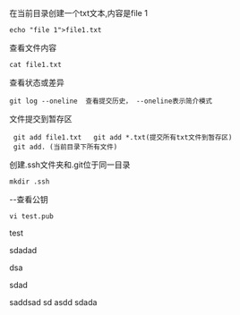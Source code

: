 

在当前目录创建一个txt文本,内容是file 1

```
echo "file 1">file1.txt
```

查看文件内容

```
cat file1.txt
```

查看状态或差异

```
git log --oneline  查看提交历史， --oneline表示简介模式
```




文件提交到暂存区

```
 git add file1.txt   git add *.txt(提交所有txt文件到暂存区)
 git add. (当前目录下所有文件)
```





创建.ssh文件夹和.git位于同一目录

```
mkdir .ssh
```



--查看公钥

```
vi test.pub
```


test

sdadad

dsa

sdad


saddsad
sd
asdd
sdada